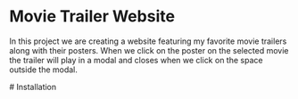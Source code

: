 # Movie Trailer Website
<p> In this project we are creating a website featuring my favorite movie trailers along with their posters.
When we click on the poster on the selected movie the trailer will play in a modal and closes when we click on the space outside the modal.
</p>
# Installation
